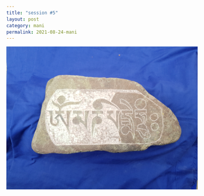 ```yaml
---
title: "session #5"
layout: post
category: mani
permalink: 2021-08-24-mani
---
```


![stone8](/assets/images/mani/mani10/stone8.jpg)
